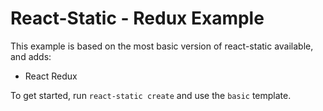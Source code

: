 # React-Static - Redux Example

This example is based on the most basic version of react-static available, and adds:

- React Redux

To get started, run `react-static create` and use the `basic` template.
